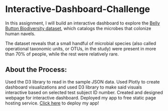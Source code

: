 # Interactive-Dashboard-Challenge

In this assignment, I will build an interactive dashboard to explore the [Belly Button Biodiversity dataset](http://robdunnlab.com/projects/belly-button-biodiversity/), which catalogs the microbes that colonize human navels. 

The dataset reveals that a small handful of microbial species (also called operational taxonomic units, or OTUs, in the study) were present in more than 70% of people, while the rest were relatively rare.

## About the Process:

Used the D3 library to read in the sample JSON data. Used Plotly to create dashboard visualizations and used D3 library to make said visuals interactive based on selected test subject ID number. Created and designed webpage for interactive dashboard. Deployed my app to free static page hosting service. [Click here]( https://alexandraoricchio.github.io/Interactive-Dashboard-Challenge/) to deploy my app! 
